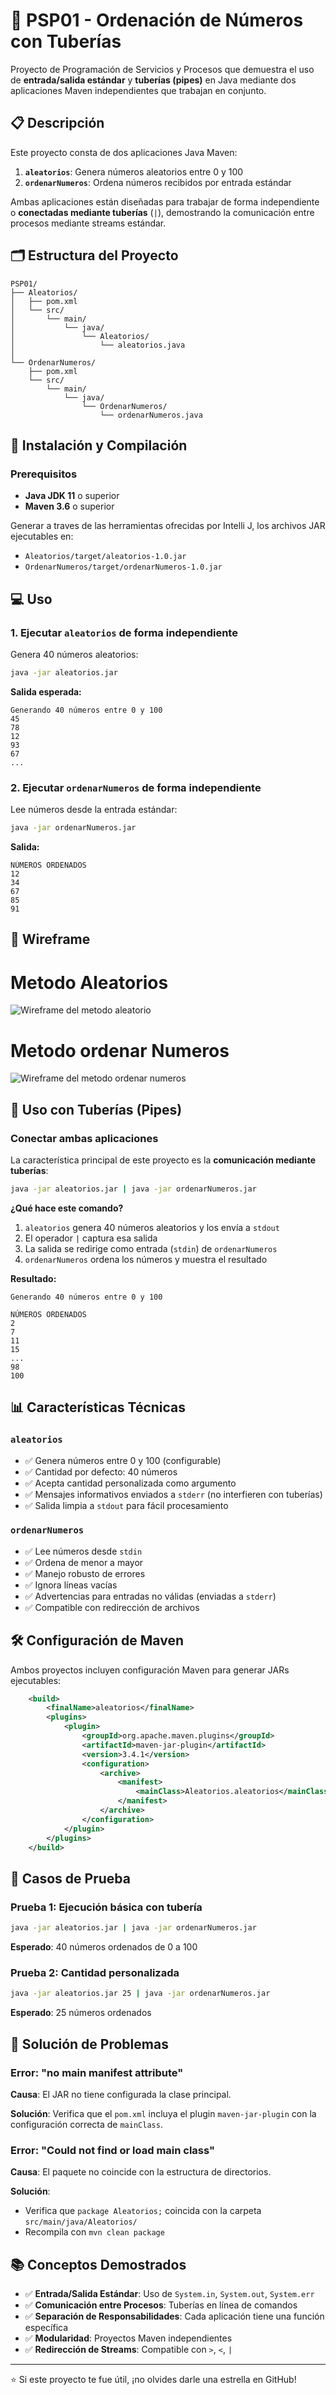 # 🔢 PSP01 - Ordenación de Números con Tuberías

Proyecto de Programación de Servicios y Procesos que demuestra el uso de **entrada/salida estándar** y **tuberías (pipes)** en Java mediante dos aplicaciones Maven independientes que trabajan en conjunto.

## 📋 Descripción

Este proyecto consta de dos aplicaciones Java Maven:

1. **`aleatorios`**: Genera números aleatorios entre 0 y 100
2. **`ordenarNumeros`**: Ordena números recibidos por entrada estándar

Ambas aplicaciones están diseñadas para trabajar de forma independiente o **conectadas mediante tuberías** (`|`), demostrando la comunicación entre procesos mediante streams estándar.

## 🗂️ Estructura del Proyecto

```
PSP01/
├── Aleatorios/
│   ├── pom.xml
│   └── src/
│       └── main/
│           └── java/
│               └── Aleatorios/
│                   └── aleatorios.java
│
└── OrdenarNumeros/
    ├── pom.xml
    └── src/
        └── main/
            └── java/
                └── OrdenarNumeros/
                    └── ordenarNumeros.java
```

## 🚀 Instalación y Compilación

### Prerequisitos

- **Java JDK 11** o superior
- **Maven 3.6** o superior


Generar a traves de las herramientas ofrecidas por Intelli J, los archivos JAR ejecutables en:
- `Aleatorios/target/aleatorios-1.0.jar`
- `OrdenarNumeros/target/ordenarNumeros-1.0.jar`

## 💻 Uso

### 1. Ejecutar `aleatorios` de forma independiente

Genera 40 números aleatorios:

```bash
java -jar aleatorios.jar
```

**Salida esperada:**
```
Generando 40 números entre 0 y 100
45
78
12
93
67
...
```

### 2. Ejecutar `ordenarNumeros` de forma independiente

Lee números desde la entrada estándar:

```bash
java -jar ordenarNumeros.jar
```

**Salida:**
```
NÚMEROS ORDENADOS
12
34
67
85
91
```
## 🎨 Wireframe
# Metodo Aleatorios
![Wireframe del metodo aleatorio](PSP01/capturas/Captura-de-pantalla2025-10-03-130233.png)

# Metodo ordenar Numeros 
![Wireframe del metodo ordenar numeros](PSP01/capturas/Captura-de-pantalla2025-10-03-130233.png)

## 🔗 Uso con Tuberías (Pipes)

### Conectar ambas aplicaciones

La característica principal de este proyecto es la **comunicación mediante tuberías**:

```bash
java -jar aleatorios.jar | java -jar ordenarNumeros.jar
```

**¿Qué hace este comando?**
1. `aleatorios` genera 40 números aleatorios y los envía a `stdout`
2. El operador `|` captura esa salida
3. La salida se redirige como entrada (`stdin`) de `ordenarNumeros`
4. `ordenarNumeros` ordena los números y muestra el resultado

**Resultado:**
```
Generando 40 números entre 0 y 100

NÚMEROS ORDENADOS
2
7
11
15
...
98
100
```

## 📊 Características Técnicas

### `aleatorios`

- ✅ Genera números entre 0 y 100 (configurable)
- ✅ Cantidad por defecto: 40 números
- ✅ Acepta cantidad personalizada como argumento
- ✅ Mensajes informativos enviados a `stderr` (no interfieren con tuberías)
- ✅ Salida limpia a `stdout` para fácil procesamiento

### `ordenarNumeros`

- ✅ Lee números desde `stdin`
- ✅ Ordena de menor a mayor
- ✅ Manejo robusto de errores
- ✅ Ignora líneas vacías
- ✅ Advertencias para entradas no válidas (enviadas a `stderr`)
- ✅ Compatible con redirección de archivos

## 🛠️ Configuración de Maven

Ambos proyectos incluyen configuración Maven para generar JARs ejecutables:

```xml
    <build>
        <finalName>aleatorios</finalName>
        <plugins>
            <plugin>
                <groupId>org.apache.maven.plugins</groupId>
                <artifactId>maven-jar-plugin</artifactId>
                <version>3.4.1</version>
                <configuration>
                    <archive>
                        <manifest>
                            <mainClass>Aleatorios.aleatorios</mainClass>
                        </manifest>
                    </archive>
                </configuration>
            </plugin>
        </plugins>
    </build>
```

## 🧪 Casos de Prueba

### Prueba 1: Ejecución básica con tubería
```bash
java -jar aleatorios.jar | java -jar ordenarNumeros.jar
```
**Esperado**: 40 números ordenados de 0 a 100

### Prueba 2: Cantidad personalizada
```bash
java -jar aleatorios.jar 25 | java -jar ordenarNumeros.jar
```
**Esperado**: 25 números ordenados

## 🐛 Solución de Problemas

### Error: "no main manifest attribute"

**Causa**: El JAR no tiene configurada la clase principal.

**Solución**: Verifica que el `pom.xml` incluya el plugin `maven-jar-plugin` con la configuración correcta de `mainClass`.

### Error: "Could not find or load main class"

**Causa**: El paquete no coincide con la estructura de directorios.

**Solución**: 
- Verifica que `package Aleatorios;` coincida con la carpeta `src/main/java/Aleatorios/`
- Recompila con `mvn clean package`

## 📚 Conceptos Demostrados

- ✅ **Entrada/Salida Estándar**: Uso de `System.in`, `System.out`, `System.err`
- ✅ **Comunicación entre Procesos**: Tuberías en línea de comandos
- ✅ **Separación de Responsabilidades**: Cada aplicación tiene una función específica
- ✅ **Modularidad**: Proyectos Maven independientes
- ✅ **Redirección de Streams**: Compatible con `>`, `<`, `|`
---

⭐ Si este proyecto te fue útil, ¡no olvides darle una estrella en GitHub!
